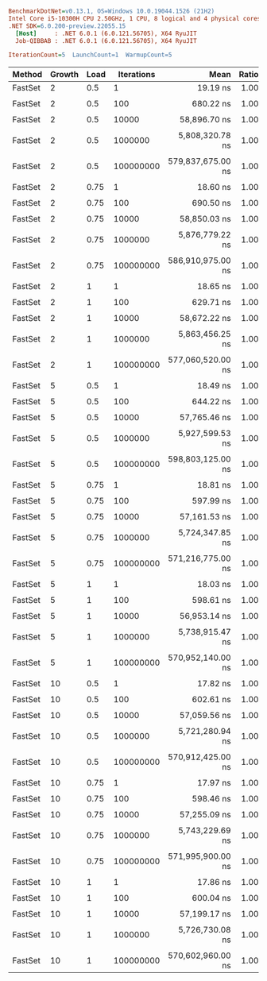 ``` ini

BenchmarkDotNet=v0.13.1, OS=Windows 10.0.19044.1526 (21H2)
Intel Core i5-10300H CPU 2.50GHz, 1 CPU, 8 logical and 4 physical cores
.NET SDK=6.0.200-preview.22055.15
  [Host]     : .NET 6.0.1 (6.0.121.56705), X64 RyuJIT
  Job-QIBBAB : .NET 6.0.1 (6.0.121.56705), X64 RyuJIT

IterationCount=5  LaunchCount=1  WarmupCount=5  

```
|  Method | Growth | Load | Iterations |              Mean | Ratio |    Allocated |
|-------- |------- |----- |----------- |------------------:|------:|-------------:|
| FastSet |      2 |  0.5 |          1 |          19.19 ns |  1.00 |         80 B |
|         |        |      |            |                   |       |              |
| FastSet |      2 |  0.5 |        100 |         680.22 ns |  1.00 |        208 B |
|         |        |      |            |                   |       |              |
| FastSet |      2 |  0.5 |      10000 |      58,896.70 ns |  1.00 |      8,504 B |
|         |        |      |            |                   |       |              |
| FastSet |      2 |  0.5 |    1000000 |   5,808,320.78 ns |  1.00 |    524,787 B |
|         |        |      |            |                   |       |              |
| FastSet |      2 |  0.5 |  100000000 | 579,837,675.00 ns |  1.00 | 67,110,616 B |
|         |        |      |            |                   |       |              |
| FastSet |      2 | 0.75 |          1 |          18.60 ns |  1.00 |         80 B |
|         |        |      |            |                   |       |              |
| FastSet |      2 | 0.75 |        100 |         690.50 ns |  1.00 |        208 B |
|         |        |      |            |                   |       |              |
| FastSet |      2 | 0.75 |      10000 |      58,850.03 ns |  1.00 |      4,384 B |
|         |        |      |            |                   |       |              |
| FastSet |      2 | 0.75 |    1000000 |   5,876,779.22 ns |  1.00 |    524,787 B |
|         |        |      |            |                   |       |              |
| FastSet |      2 | 0.75 |  100000000 | 586,910,975.00 ns |  1.00 | 33,556,160 B |
|         |        |      |            |                   |       |              |
| FastSet |      2 |    1 |          1 |          18.65 ns |  1.00 |         80 B |
|         |        |      |            |                   |       |              |
| FastSet |      2 |    1 |        100 |         629.71 ns |  1.00 |        152 B |
|         |        |      |            |                   |       |              |
| FastSet |      2 |    1 |      10000 |      58,672.22 ns |  1.00 |      4,384 B |
|         |        |      |            |                   |       |              |
| FastSet |      2 |    1 |    1000000 |   5,863,456.25 ns |  1.00 |    262,593 B |
|         |        |      |            |                   |       |              |
| FastSet |      2 |    1 |  100000000 | 577,060,520.00 ns |  1.00 | 33,556,160 B |
|         |        |      |            |                   |       |              |
| FastSet |      5 |  0.5 |          1 |          18.49 ns |  1.00 |         80 B |
|         |        |      |            |                   |       |              |
| FastSet |      5 |  0.5 |        100 |         644.22 ns |  1.00 |        256 B |
|         |        |      |            |                   |       |              |
| FastSet |      5 |  0.5 |      10000 |      57,765.46 ns |  1.00 |      3,312 B |
|         |        |      |            |                   |       |              |
| FastSet |      5 |  0.5 |    1000000 |   5,927,599.53 ns |  1.00 |    390,929 B |
|         |        |      |            |                   |       |              |
| FastSet |      5 |  0.5 |  100000000 | 598,803,125.00 ns |  1.00 | 48,829,272 B |
|         |        |      |            |                   |       |              |
| FastSet |      5 | 0.75 |          1 |          18.81 ns |  1.00 |         80 B |
|         |        |      |            |                   |       |              |
| FastSet |      5 | 0.75 |        100 |         597.99 ns |  1.00 |        128 B |
|         |        |      |            |                   |       |              |
| FastSet |      5 | 0.75 |      10000 |      57,161.53 ns |  1.00 |      3,312 B |
|         |        |      |            |                   |       |              |
| FastSet |      5 | 0.75 |    1000000 |   5,724,347.85 ns |  1.00 |    390,929 B |
|         |        |      |            |                   |       |              |
| FastSet |      5 | 0.75 |  100000000 | 571,216,775.00 ns |  1.00 | 48,829,272 B |
|         |        |      |            |                   |       |              |
| FastSet |      5 |    1 |          1 |          18.03 ns |  1.00 |         80 B |
|         |        |      |            |                   |       |              |
| FastSet |      5 |    1 |        100 |         598.61 ns |  1.00 |        128 B |
|         |        |      |            |                   |       |              |
| FastSet |      5 |    1 |      10000 |      56,953.14 ns |  1.00 |      3,312 B |
|         |        |      |            |                   |       |              |
| FastSet |      5 |    1 |    1000000 |   5,738,915.47 ns |  1.00 |    390,929 B |
|         |        |      |            |                   |       |              |
| FastSet |      5 |    1 |  100000000 | 570,952,140.00 ns |  1.00 | 48,829,272 B |
|         |        |      |            |                   |       |              |
| FastSet |     10 |  0.5 |          1 |          17.82 ns |  1.00 |         80 B |
|         |        |      |            |                   |       |              |
| FastSet |     10 |  0.5 |        100 |         602.61 ns |  1.00 |        144 B |
|         |        |      |            |                   |       |              |
| FastSet |     10 |  0.5 |      10000 |      57,059.56 ns |  1.00 |      4,592 B |
|         |        |      |            |                   |       |              |
| FastSet |     10 |  0.5 |    1000000 |   5,721,280.94 ns |  1.00 |    444,683 B |
|         |        |      |            |                   |       |              |
| FastSet |     10 |  0.5 |  100000000 | 570,912,425.00 ns |  1.00 | 44,445,480 B |
|         |        |      |            |                   |       |              |
| FastSet |     10 | 0.75 |          1 |          17.97 ns |  1.00 |         80 B |
|         |        |      |            |                   |       |              |
| FastSet |     10 | 0.75 |        100 |         598.46 ns |  1.00 |        144 B |
|         |        |      |            |                   |       |              |
| FastSet |     10 | 0.75 |      10000 |      57,255.09 ns |  1.00 |      4,592 B |
|         |        |      |            |                   |       |              |
| FastSet |     10 | 0.75 |    1000000 |   5,743,229.69 ns |  1.00 |    444,683 B |
|         |        |      |            |                   |       |              |
| FastSet |     10 | 0.75 |  100000000 | 571,995,900.00 ns |  1.00 | 44,445,480 B |
|         |        |      |            |                   |       |              |
| FastSet |     10 |    1 |          1 |          17.86 ns |  1.00 |         80 B |
|         |        |      |            |                   |       |              |
| FastSet |     10 |    1 |        100 |         600.04 ns |  1.00 |        144 B |
|         |        |      |            |                   |       |              |
| FastSet |     10 |    1 |      10000 |      57,199.17 ns |  1.00 |      4,592 B |
|         |        |      |            |                   |       |              |
| FastSet |     10 |    1 |    1000000 |   5,726,730.08 ns |  1.00 |    444,683 B |
|         |        |      |            |                   |       |              |
| FastSet |     10 |    1 |  100000000 | 570,602,960.00 ns |  1.00 | 44,445,480 B |
